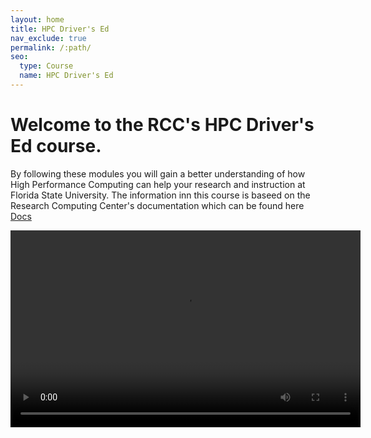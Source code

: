 ```yaml
---
layout: home
title: HPC Driver's Ed
nav_exclude: true
permalink: /:path/
seo:
  type: Course
  name: HPC Driver's Ed
---
```


# Welcome to the RCC's HPC Driver's Ed course.

  By following these modules you will gain a better understanding of how High Performance Computing can help your research and instruction at Florida State University. The information inn this course is baseed on the Research Computing Center's documentation which can be found here <a href="https://docs.rcc.fsu.edu/">Docs</a>

<video width="560" height="315" src="https://www.youtube.com/embed/a1yUGQXQyYs?si=O4dQSt1lgPyGX6TI" title="YouTube video player" frameborder="0" allow="accelerometer; autoplay; clipboard-write; encrypted-media; gyroscope; picture-in-picture; web-share" allowfullscreen></video>

